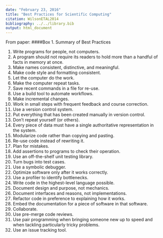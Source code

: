```yaml
---
date: "February 23, 2016"
title: "Best Practices for Scientific Computing"
citation: WilsonETAL2014
bibliography: ../../library.bib
output: html_document
---
```


From paper:
####Box 1. Summary of Best Practices
1. Write programs for people, not computers.
  1. A program should not require its readers to hold more than a handful of facts in memory at once.
  2. Make names consistent, distinctive, and meaningful.
  3. Make code style and formatting consistent.
2. Let the computer do the work.
  1. Make the computer repeat tasks.
  2. Save recent commands in a file for re-use.
  3. Use a build tool to automate workflows.
3. Make incremental changes.
  1. Work in small steps with frequent feedback and course correction.
  2. Use a version control system.
  3. Put everything that has been created manually in version
control.
4. Don’t repeat yourself (or others).
  1. Every piece of data must have a single authoritative representation in the system.
  2. Modularize code rather than copying and pasting.
  3. Re-use code instead of rewriting it.
5. Plan for mistakes.
  1. Add assertions to programs to check their operation.
  2. Use an off-the-shelf unit testing library.
  3. Turn bugs into test cases.
  4. Use a symbolic debugger.
6. Optimize software only after it works correctly.
  1. Use a profiler to identify bottlenecks.
  2. Write code in the highest-level language possible.
7. Document design and purpose, not mechanics.
  1. Document interfaces and reasons, not implementations.
  2. Refactor code in preference to explaining how it works.
  3. Embed the documentation for a piece of software in that software.
8. Collaborate.
  1. Use pre-merge code reviews.
  2. Use pair programming when bringing someone new up to speed and when tackling particularly tricky problems.
  3. Use an issue tracking tool.
